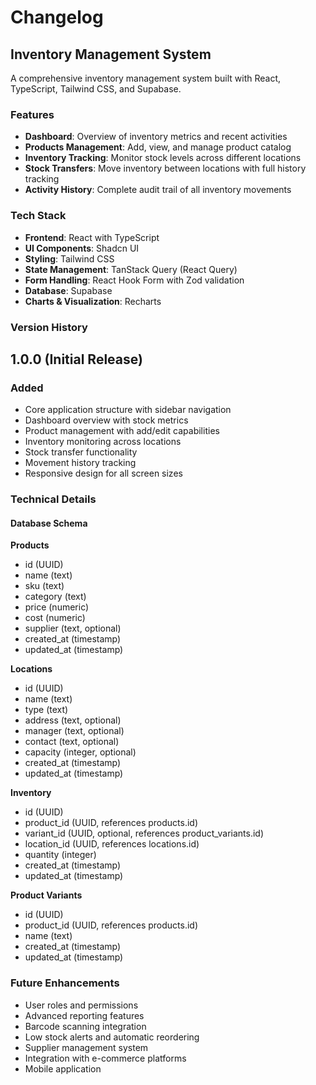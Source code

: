 
# Changelog

## Inventory Management System

A comprehensive inventory management system built with React, TypeScript, Tailwind CSS, and Supabase.

### Features

- **Dashboard**: Overview of inventory metrics and recent activities
- **Products Management**: Add, view, and manage product catalog
- **Inventory Tracking**: Monitor stock levels across different locations
- **Stock Transfers**: Move inventory between locations with full history tracking
- **Activity History**: Complete audit trail of all inventory movements

### Tech Stack

- **Frontend**: React with TypeScript
- **UI Components**: Shadcn UI
- **Styling**: Tailwind CSS
- **State Management**: TanStack Query (React Query)
- **Form Handling**: React Hook Form with Zod validation
- **Database**: Supabase
- **Charts & Visualization**: Recharts

### Version History

## 1.0.0 (Initial Release)

### Added
- Core application structure with sidebar navigation
- Dashboard overview with stock metrics
- Product management with add/edit capabilities
- Inventory monitoring across locations
- Stock transfer functionality
- Movement history tracking
- Responsive design for all screen sizes

### Technical Details

#### Database Schema

**Products**
- id (UUID)
- name (text)
- sku (text)
- category (text)
- price (numeric)
- cost (numeric)
- supplier (text, optional)
- created_at (timestamp)
- updated_at (timestamp)

**Locations**
- id (UUID)
- name (text)
- type (text)
- address (text, optional)
- manager (text, optional)
- contact (text, optional)
- capacity (integer, optional)
- created_at (timestamp)
- updated_at (timestamp)

**Inventory**
- id (UUID)
- product_id (UUID, references products.id)
- variant_id (UUID, optional, references product_variants.id)
- location_id (UUID, references locations.id)
- quantity (integer)
- created_at (timestamp)
- updated_at (timestamp)

**Product Variants**
- id (UUID)
- product_id (UUID, references products.id)
- name (text)
- created_at (timestamp)
- updated_at (timestamp)

### Future Enhancements

- User roles and permissions
- Advanced reporting features
- Barcode scanning integration
- Low stock alerts and automatic reordering
- Supplier management system
- Integration with e-commerce platforms
- Mobile application

